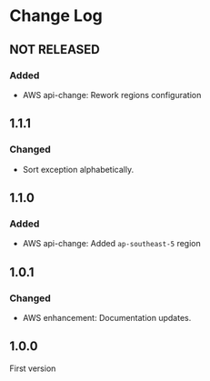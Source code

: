 # Change Log

## NOT RELEASED

### Added

- AWS api-change: Rework regions configuration

## 1.1.1

### Changed

- Sort exception alphabetically.

## 1.1.0

### Added

- AWS api-change: Added `ap-southeast-5` region

## 1.0.1

### Changed

- AWS enhancement: Documentation updates.

## 1.0.0

First version

